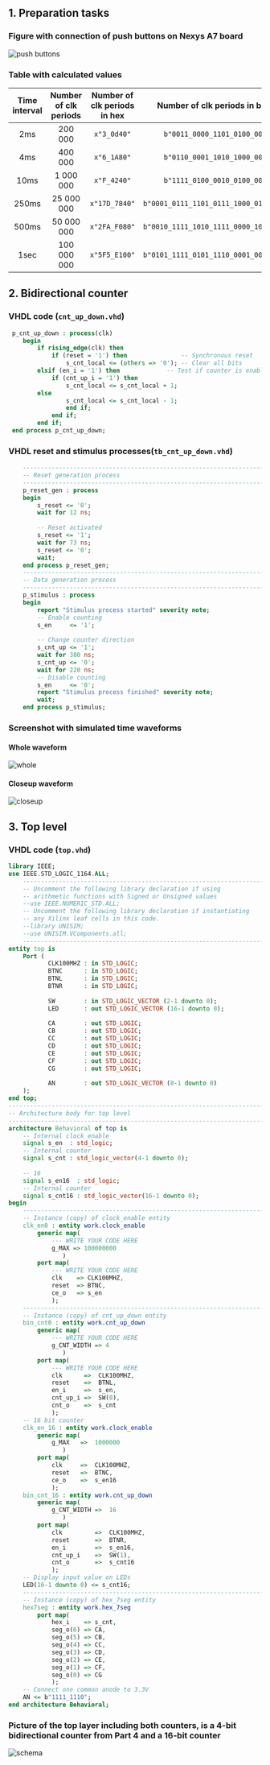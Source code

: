 ## 1. Preparation tasks
### Figure with connection of push buttons on Nexys A7 board
![push buttons](Images/schema.jpg)
### Table with calculated values
| **Time interval** | **Number of clk periods** | **Number of clk periods in hex** | **Number of clk periods in binary** |
| :-: | :-: | :-: | :-: |
| 2ms | 200 000 | `x"3_0d40"` | `b"0011_0000_1101_0100_0000"` |
| 4ms | 400 000 | `x"6_1A80"` | `b"0110_0001_1010_1000_0000"` |
| 10ms | 1 000 000 | `x"F_4240"` | `b"1111_0100_0010_0100_0000"` |
| 250ms | 25 000 000 | `x"17D_7840"` | `b"0001_0111_1101_0111_1000_0100_0000"` |
| 500ms | 50 000 000 | `x"2FA_F080"` | `b"0010_1111_1010_1111_0000_1000_0000"` |
| 1sec | 100 000 000 | `x"5F5_E100"` | `b"0101_1111_0101_1110_0001_0000_0000"` |

## 2. Bidirectional counter
### VHDL code (`cnt_up_down.vhd`)
```vhdl
 p_cnt_up_down : process(clk)
    begin
        if rising_edge(clk) then         
            if (reset = '1') then               -- Synchronous reset
                s_cnt_local <= (others => '0'); -- Clear all bits 
        elsif (en_i = '1') then             -- Test if counter is enabled
            if (cnt_up_i = '1') then         
                s_cnt_local <= s_cnt_local + 1;
        else
                s_cnt_local <= s_cnt_local - 1;
                end if; 
            end if;
        end if;
 end process p_cnt_up_down;
```
### VHDL reset and stimulus processes(`tb_cnt_up_down.vhd`)
```vhdl
    --------------------------------------------------------------------
    -- Reset generation process
    --------------------------------------------------------------------
    p_reset_gen : process
    begin
        s_reset <= '0';
        wait for 12 ns;
        
        -- Reset activated
        s_reset <= '1';
        wait for 73 ns;
        s_reset <= '0';
        wait;
    end process p_reset_gen;
    --------------------------------------------------------------------
    -- Data generation process
    --------------------------------------------------------------------
    p_stimulus : process
    begin
        report "Stimulus process started" severity note;
        -- Enable counting
        s_en     <= '1';
        
        -- Change counter direction
        s_cnt_up <= '1';
        wait for 380 ns;
        s_cnt_up <= '0';
        wait for 220 ns;
        -- Disable counting
        s_en     <= '0';
        report "Stimulus process finished" severity note;
        wait;
    end process p_stimulus;
```
### Screenshot with simulated time waveforms
#### Whole waveform
![whole](Images/whole.PNG)

#### Closeup waveform
![closeup](Images/CLOSEUP.PNG)

## 3. Top level
### VHDL code (`top.vhd`)
```vhdl
library IEEE;
use IEEE.STD_LOGIC_1164.ALL;
    --------------------------------------------------------------------
	-- Uncomment the following library declaration if using
	-- arithmetic functions with Signed or Unsigned values
	--use IEEE.NUMERIC_STD.ALL;
	-- Uncomment the following library declaration if instantiating
	-- any Xilinx leaf cells in this code.
	--library UNISIM;
	--use UNISIM.VComponents.all;
    --------------------------------------------------------------------
entity top is
    Port ( 
           CLK100MHZ : in STD_LOGIC;
           BTNC      : in STD_LOGIC;
           BTNL      : in STD_LOGIC;
           BTNR      : in STD_LOGIC;
           
           SW        : in STD_LOGIC_VECTOR (2-1 downto 0);
           LED       : out STD_LOGIC_VECTOR (16-1 downto 0);
           
           CA        : out STD_LOGIC;
           CB        : out STD_LOGIC;
           CC        : out STD_LOGIC;
           CD        : out STD_LOGIC;
           CE        : out STD_LOGIC;
           CF        : out STD_LOGIC;
           CG        : out STD_LOGIC;
           
           AN        : out STD_LOGIC_VECTOR (8-1 downto 0)
	);
end top;
------------------------------------------------------------------------
-- Architecture body for top level
------------------------------------------------------------------------
architecture Behavioral of top is
    -- Internal clock enable
    signal s_en  : std_logic;
    -- Internal counter
    signal s_cnt : std_logic_vector(4-1 downto 0);
    
    -- 16
    signal s_en16  : std_logic;
    -- Internal counter
    signal s_cnt16 : std_logic_vector(16-1 downto 0);
begin
    --------------------------------------------------------------------
    -- Instance (copy) of clock_enable entity
    clk_en0 : entity work.clock_enable
        generic map(
            --- WRITE YOUR CODE HERE
            g_MAX => 100000000
        	   )
        port map(
            --- WRITE YOUR CODE HERE
            clk    => CLK100MHZ,
            reset  => BTNC,
            ce_o   => s_en
        	);
    --------------------------------------------------------------------
    -- Instance (copy) of cnt_up_down entity
    bin_cnt0 : entity work.cnt_up_down
        generic map(
            --- WRITE YOUR CODE HERE
            g_CNT_WIDTH => 4
        	   )
        port map(
            --- WRITE YOUR CODE HERE
            clk      =>  CLK100MHZ,
            reset    =>  BTNL,
            en_i     =>  s_en,
            cnt_up_i =>  SW(0),
            cnt_o    =>  s_cnt
        	);
    -- 16 bit counter
    clk_en_16 : entity work.clock_enable
        generic map(
            g_MAX   =>  1000000
        	   )        
        port map(
            clk     =>  CLK100MHZ,
            reset   =>  BTNC,
            ce_o    =>  s_en16
        	);
    bin_cnt_16 : entity work.cnt_up_down
        generic map(
            g_CNT_WIDTH =>  16
        	   )
        port map(
            clk         =>  CLK100MHZ,
            reset       =>  BTNR,
            en_i        =>  s_en16,
            cnt_up_i    =>  SW(1),
            cnt_o       =>  s_cnt16
        	);
    -- Display input value on LEDs
    LED(16-1 downto 0) <= s_cnt16;
    --------------------------------------------------------------------
    -- Instance (copy) of hex_7seg entity
    hex7seg : entity work.hex_7seg
        port map(
            hex_i    => s_cnt,
            seg_o(6) => CA,
            seg_o(5) => CB,
            seg_o(4) => CC,
            seg_o(3) => CD,
            seg_o(2) => CE,
            seg_o(1) => CF,
            seg_o(0) => CG
        	);
    -- Connect one common anode to 3.3V
    AN <= b"1111_1110";
end architecture Behavioral;
```
### Picture of the top layer including both counters, is a 4-bit bidirectional counter from Part 4 and a 16-bit counter
![schema](Images/schema01.jpg)
